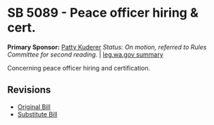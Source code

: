# SB 5089 - Peace officer hiring & cert.
**Primary Sponsor:** [Patty Kuderer](/person/leg/patty.kuderer.md)
*Status: On motion, referred to Rules Committee for second reading.* | [leg.wa.gov summary](https://app.leg.wa.gov/billsummary?BillNumber=5089&Year=2021)

Concerning peace officer hiring and certification.

## Revisions
* [Original Bill](1/)
* [Substitute Bill](S/)